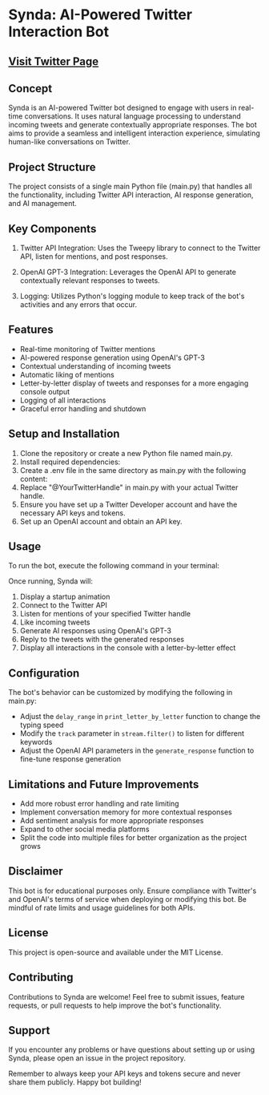 # Synda: AI-Powered Twitter Interaction Bot

## [Visit Twitter Page](https://x.com/SyndaAI_)

## Concept

Synda is an AI-powered Twitter bot designed to engage with users in real-time conversations. It uses natural language processing to understand incoming tweets and generate contextually appropriate responses. The bot aims to provide a seamless and intelligent interaction experience, simulating human-like conversations on Twitter.

## Project Structure

The project consists of a single main Python file (main.py) that handles all the functionality, including Twitter API interaction, AI response generation, and AI management.

## Key Components

1. Twitter API Integration: Uses the Tweepy library to connect to the Twitter API, listen for mentions, and post responses.

2. OpenAI GPT-3 Integration: Leverages the OpenAI API to generate contextually relevant responses to tweets.

3. Logging: Utilizes Python's logging module to keep track of the bot's activities and any errors that occur.

## Features

- Real-time monitoring of Twitter mentions
- AI-powered response generation using OpenAI's GPT-3
- Contextual understanding of incoming tweets
- Automatic liking of mentions
- Letter-by-letter display of tweets and responses for a more engaging console output
- Logging of all interactions
- Graceful error handling and shutdown

## Setup and Installation

1. Clone the repository or create a new Python file named main.py.
2. Install required dependencies:
3. Create a .env file in the same directory as main.py with the following content:
4. Replace "@YourTwitterHandle" in main.py with your actual Twitter handle.
5. Ensure you have set up a Twitter Developer account and have the necessary API keys and tokens.
6. Set up an OpenAI account and obtain an API key.

## Usage

To run the bot, execute the following command in your terminal:

Once running, Synda will:
1. Display a startup animation
2. Connect to the Twitter API
3. Listen for mentions of your specified Twitter handle
4. Like incoming tweets
5. Generate AI responses using OpenAI's GPT-3
6. Reply to the tweets with the generated responses
7. Display all interactions in the console with a letter-by-letter effect

## Configuration

The bot's behavior can be customized by modifying the following in main.py:
- Adjust the `delay_range` in `print_letter_by_letter` function to change the typing speed
- Modify the `track` parameter in `stream.filter()` to listen for different keywords
- Adjust the OpenAI API parameters in the `generate_response` function to fine-tune response generation

## Limitations and Future Improvements

- Add more robust error handling and rate limiting
- Implement conversation memory for more contextual responses
- Add sentiment analysis for more appropriate responses
- Expand to other social media platforms
- Split the code into multiple files for better organization as the project grows

## Disclaimer

This bot is for educational purposes only. Ensure compliance with Twitter's and OpenAI's terms of service when deploying or modifying this bot. Be mindful of rate limits and usage guidelines for both APIs.

## License

This project is open-source and available under the MIT License.

## Contributing

Contributions to Synda are welcome! Feel free to submit issues, feature requests, or pull requests to help improve the bot's functionality.

## Support

If you encounter any problems or have questions about setting up or using Synda, please open an issue in the project repository.

Remember to always keep your API keys and tokens secure and never share them publicly. Happy bot building!
